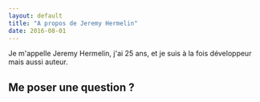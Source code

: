 ```yaml
---
layout: default
title: "A propos de Jeremy Hermelin"
date: 2016-08-01
---
```


Je m'appelle Jeremy Hermelin, j'ai 25 ans, et je suis à la fois développeur mais aussi auteur.

## Me poser une question ?
